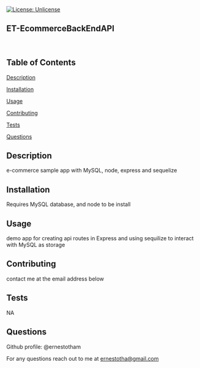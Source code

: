 

[![License: Unlicense](https://img.shields.io/badge/license-Unlicense-blue.svg)](http://unlicense.org/)

## **ET-EcommerceBackEndAPI**

<br>




## Table of Contents


[Description](#Description)

[Installation](#Installation)

[Usage](#Usage)

[Contributing](#Contributing)

[Tests](#Tests)

[Questions](#Questions)


## <a id="Description"> Description </a> 

e-commerce sample app with MySQL, node, express and sequelize


## <a id="Installation"> Installation </a> 

Requires MySQL database, and node to be install


## <a id="Usage"> Usage </a> 

demo app for creating api routes in Express and using sequilize to interact with MySQL as storage


## <a id="Contributing"> Contributing </a> 

contact me at the email address below


## <a id=Tests> Tests </a> 

NA 





## <a id=Questions> Questions </a> 

Github profile: @ernestotham 




For any questions reach out to me at ernestotha@gmail.com



